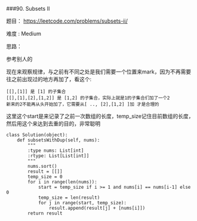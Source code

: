 ###90. Subsets II

题目： 
<https://leetcode.com/problems/subsets-ii/>


难度 : Medium


思路：

参考别人的

现在来观察规律，与之前有不同之处是我们需要一个位置来mark，因为不再需要往之前出现过的地方再加了，看这个:


```
[[],[1]] 是 [1] 的子集合
[[],[1],[2],[1,2]] 是 [1,2] 的子集合，实际上就是1的子集合们加了一个2
新来的2不能再从头开始加了，它需要从[ .., [2],[1,2] ]加 才是合理的
```


这里这个start是来记录了之前一次数组的长度，temp_size记住目前数组的长度，然后用这个来达到去重的目的，非常聪明





```
class Solution(object):
    def subsetsWithDup(self, nums):
        """
        :type nums: List[int]
        :rtype: List[List[int]]
        """
        nums.sort()
        result = [[]]
        temp_size = 0
        for i in range(len(nums)):
        	start = temp_size if i >= 1 and nums[i] == nums[i-1] else 0
        	temp_size = len(result)
        	for j in range(start, temp_size):
        		result.append(result[j] + [nums[i]])
        return result
        
```